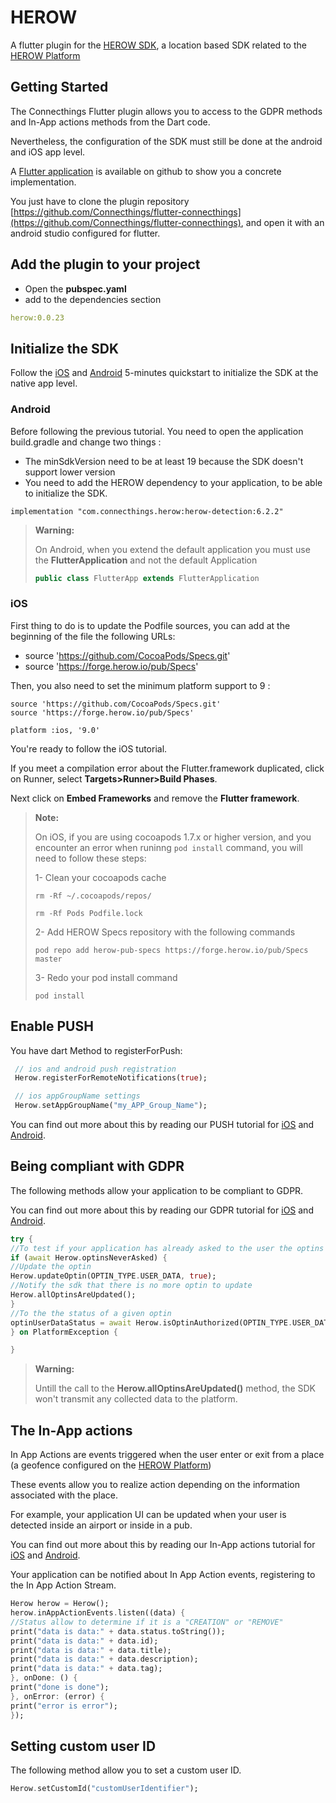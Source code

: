 # HEROW

A flutter plugin for the [HEROW SDK](https://herow.io/developers/), a location based SDK related to the [HEROW Platform](https://my.herow.io)

## Getting Started

The Connecthings Flutter plugin allows you to access to the GDPR methods and In-App actions methods from the Dart code.

Nevertheless, the configuration of the SDK must still be done at the android and iOS app level.

A [Flutter application](https://github.com/Connecthings/flutter-connecthings) is available on github to show you a concrete implementation.

You just have to clone the plugin repository [https://github.com/Connecthings/flutter-connecthings](https://github.com/Connecthings/flutter-connecthings), and open it with an android studio configured for flutter.

## Add the plugin to your project

* Open the **pubspec.yaml**
* add to the dependencies section

```yaml
herow:0.0.23
```

## Initialize the SDK

Follow the [iOS](https://docs.herow.io/sdk/6.2/ios/5-minutes-quickstart.html) and [Android](https://docs.herow.io/sdk/6.2/android/5-minutes-quickstart.html) 5-minutes quickstart to initialize the SDK
at the native app level.

### Android

Before following the previous tutorial. You need to open the application build.gradle and change two things :
- The minSdkVersion need to be at least 19 because the SDK doesn't support lower version
- You need to add the HEROW dependency to your application, to be able to initialize the SDK.

```
implementation "com.connecthings.herow:herow-detection:6.2.2"
```

>**Warning:**
>
> On Android, when you extend the default application you must use the **FlutterApplication** and not the default Application
>
> ```java
> public class FlutterApp extends FlutterApplication
> ```

### iOS

First thing to do is to update the Podfile sources, you can add at the beginning of the file the following URLs:
- source 'https://github.com/CocoaPods/Specs.git'
- source 'https://forge.herow.io/pub/Specs'

Then, you also need to set the minimum platform support to 9 :

```
source 'https://github.com/CocoaPods/Specs.git'
source 'https://forge.herow.io/pub/Specs'

platform :ios, '9.0'
```


You're ready to follow the iOS tutorial.

If you meet a compilation error about the Flutter.framework duplicated, click on Runner, select **Targets>Runner>Build Phases**.

Next click on **Embed Frameworks** and remove the **Flutter framework**.


>**Note:**
>
> On iOS, if you are using cocoapods 1.7.x or higher version, and you encounter an error when runinng `pod install` command, you will need to follow these steps:
>
> 1- Clean your cocoapods cache
>
> `rm -Rf ~/.cocoapods/repos/`
>
> `rm -Rf Pods Podfile.lock`
>
> 2- Add HEROW Specs repository with the following commands
>
> `pod repo add herow-pub-specs https://forge.herow.io/pub/Specs master`
>
> 3- Redo your pod install command
>
> `pod install`

## Enable PUSH
You have dart Method to registerForPush:
```dart
 // ios and android push registration
 Herow.registerForRemoteNotifications(true);

 // ios appGroupName settings
 Herow.setAppGroupName("my_APP_Group_Name");
 ```
 You can find out more about this by reading our PUSH tutorial for [iOS](https://docs.herow.io/sdk/6.2/ios/push-notification.html) and [Android](https://docs.herow.io/sdk/6.2/android/push-notification.html).

## Being compliant with GDPR

The following methods allow your application to be compliant to GDPR.

You can find out more about this by reading our GDPR tutorial for [iOS](https://docs.herow.io/sdk/6.2/ios/being-compliant-with-gdpr.html) and [Android](https://docs.herow.io/sdk/6.2/android/being-compliant-with-gdpr.html).

```dart
try {
//To test if your application has already asked to the user the optins
if (await Herow.optinsNeverAsked) {
//Update the optin
Herow.updateOptin(OPTIN_TYPE.USER_DATA, true);
//Notify the sdk that there is no more optin to update
Herow.allOptinsAreUpdated();
}
//To the the status of a given optin
optinUserDataStatus = await Herow.isOptinAuthorized(OPTIN_TYPE.USER_DATA);
} on PlatformException {

}
```
>**Warning:**
>
> Untill the call to the **Herow.allOptinsAreUpdated()** method, the SDK won't transmit any collected data to the platform.

## The In-App actions

In App Actions are events triggered when the user enter or exit from a place (a geofence configured on the [HEROW Platform](https://my.herow.io))

These events allow you to realize action depending on the information associated with the place.

For example, your application UI can be updated when your user is detected inside an airport or inside in a pub.

You can find out more about this by reading our In-App actions tutorial for [iOS](https://docs.herow.io/sdk/6.2/ios/in-app-action-process.html) and [Android](https://docs.herow.io/sdk/6.2/android/in-app-action-process.html).

Your application can be notified about In App Action events, registering to the In App Action Stream.

```dart
Herow herow = Herow();
herow.inAppActionEvents.listen((data) {
//Status allow to determine if it is a "CREATION" or "REMOVE"
print("data is data:" + data.status.toString());
print("data is data:" + data.id);
print("data is data:" + data.title);
print("data is data:" + data.description);
print("data is data:" + data.tag);
}, onDone: () {
print("done is done");
}, onError: (error) {
print("error is error");
});
```

## Setting custom user ID

The following method allow you to set a custom user ID.

```dart
Herow.setCustomId("customUserIdentifier");
```
